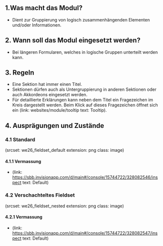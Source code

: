 ## 1.Was macht das Modul?
* Dient zur Gruppierung von logisch zusammenhängenden Elementen und/oder Informationen.

## 2. Wann soll das Modul eingesetzt werden?
* Bei längeren Formularen, welches in logische Gruppen unterteilt werden kann.

## 3. Regeln
* Eine Sektion hat immer einen Titel.
* Sektionen dürfen auch als Untergruppierung in anderen Sektionen oder auch Akkordeons eingesetzt werden.
* Für detaillierte Erklärungen kann neben dem Titel ein Fragezeichen im Kreis dargestellt werden. Beim Klick auf dieses Fragezeichen öffnet sich ein (link: websites/module/tooltip text: Tooltip).
 
## 4. Ausprägungen und Zustände
### 4.1 Standard
(srcset: we26_fieldset_default extension: png class: image)

#### 4.1.1 Vermassung
*   (link: https://sbb.invisionapp.com/d/main#/console/15744722/328082546/inspect text: Default)

### 4.2 Verschachteltes Fieldset
(srcset: we26_fieldset_nested extension: png class: image)

#### 4.2.1 Vermassung
*   (link: https://sbb.invisionapp.com/d/main#/console/15744722/328082547/inspect text: Default)